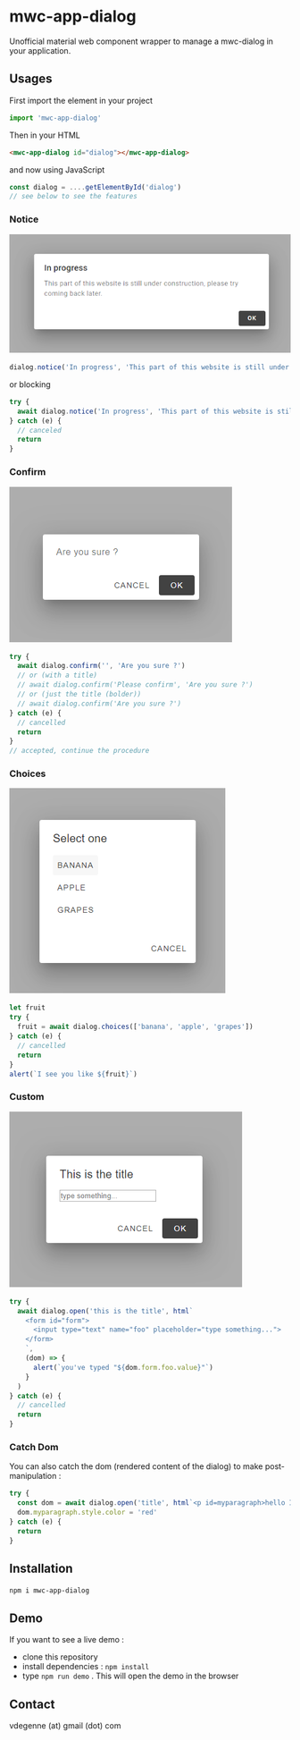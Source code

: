# mwc-app-dialog

Unofficial material web component wrapper to manage a mwc-dialog in your application.

## Usages

First import the element in your project

```javascript
import 'mwc-app-dialog'
```

Then in your HTML

```html
<mwc-app-dialog id="dialog"></mwc-app-dialog>
```

and now using JavaScript

```javascript
const dialog = ....getElementById('dialog')
// see below to see the features
```

### Notice

<img src="./images/notice.PNG">

```javascript
dialog.notice('In progress', 'This part of this website is still under construction, please try coming back later.')
```
or blocking
```javascript
try {
  await dialog.notice('In progress', 'This part of this website is still under construction, please try coming back later.')
} catch (e) {
  // canceled
  return
}
```

### Confirm

<img src="./images/confirm.PNG">

```javascript
try {
  await dialog.confirm('', 'Are you sure ?')
  // or (with a title)
  // await dialog.confirm('Please confirm', 'Are you sure ?')
  // or (just the title (bolder))
  // await dialog.confirm('Are you sure ?')
} catch (e) {
  // cancelled
  return 
}
// accepted, continue the procedure
```

### Choices

<img src="./images/choices.PNG">

```javascript
let fruit
try {
  fruit = await dialog.choices(['banana', 'apple', 'grapes'])
} catch (e) {
  // cancelled
  return 
}
alert(`I see you like ${fruit}`)
```

### Custom

<img src="./images/custom.PNG">

```javascript
try {
  await dialog.open('this is the title', html`
    <form id="form">
      <input type="text" name="foo" placeholder="type something...">
    </form>
    `,
    (dom) => {
      alert(`you've typed "${dom.form.foo.value}"`)
    }
  )
} catch (e) {
  // cancelled
  return
}
```

### Catch Dom

You can also catch the dom (rendered content of the dialog) to make post-manipulation :

```javascript
try {
  const dom = await dialog.open('title', html`<p id=myparagraph>hello I am red</p>`, onAccept, onCancel)
  dom.myparagraph.style.color = 'red'
} catch (e) {
  return
}
```


## Installation

```npm i mwc-app-dialog```


## Demo

If you want to see a live demo :
- clone this repository
- install dependencies : `npm install`
- type `npm run demo` . This will open the demo in the browser

## Contact

vdegenne (at) gmail (dot) com

